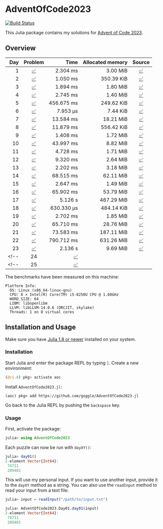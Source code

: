 # AdventOfCode2023

[![Build Status](https://github.com/goggle/AdventOfCode2023.jl/actions/workflows/CI.yml/badge.svg?branch=main)](https://github.com/goggle/AdventOfCode2023.jl/actions/workflows/CI.yml?query=branch%3Amain)
<!-- [![CI](https://github.com/goggle/AdventOfCode2023.jl/workflows/CI/badge.svg)](https://github.com/goggle/AdventOfCode2023.jl/actions?query=workflow%3ACI+branch%3Amaster) -->
<!-- [![Code coverage](https://codecov.io/gh/goggle/AdventOfCode2023.jl/branch/master/graphs/badge.svg?branch=master)](https://codecov.io/github/goggle/AdventOfCode2023.jl?branch=master) -->

This Julia package contains my solutions for [Advent of Code 2023](https://adventofcode.com/2023/).

## Overview

| Day | Problem | Time | Allocated memory | Source |
|----:|:-------:|-----:|-----------------:|:------:|
| 1 | [:white_check_mark:](https://adventofcode.com/2023/day/1) | 2.304 ms | 3.00 MiB | [:white_check_mark:](https://github.com/goggle/AdventOfCode2023.jl/blob/master/src/day01.jl) |
| 2 | [:white_check_mark:](https://adventofcode.com/2023/day/2) | 1.050 ms | 350.39 KiB | [:white_check_mark:](https://github.com/goggle/AdventOfCode2023.jl/blob/master/src/day02.jl) |
| 3 | [:white_check_mark:](https://adventofcode.com/2023/day/3) | 1.894 ms | 1.80 MiB | [:white_check_mark:](https://github.com/goggle/AdventOfCode2023.jl/blob/master/src/day03.jl) |
| 4 | [:white_check_mark:](https://adventofcode.com/2023/day/4) | 2.745 ms | 1.40 MiB | [:white_check_mark:](https://github.com/goggle/AdventOfCode2023.jl/blob/master/src/day04.jl) |
| 5 | [:white_check_mark:](https://adventofcode.com/2023/day/5) | 456.675 ms | 249.62 KiB | [:white_check_mark:](https://github.com/goggle/AdventOfCode2023.jl/blob/master/src/day05.jl) |
| 6 | [:white_check_mark:](https://adventofcode.com/2023/day/6) | 7.953 μs | 7.44 KiB | [:white_check_mark:](https://github.com/goggle/AdventOfCode2023.jl/blob/master/src/day06.jl) |
| 7 | [:white_check_mark:](https://adventofcode.com/2023/day/7) | 13.584 ms | 18.21 MiB | [:white_check_mark:](https://github.com/goggle/AdventOfCode2023.jl/blob/master/src/day07.jl) |
| 8 | [:white_check_mark:](https://adventofcode.com/2023/day/8) | 11.879 ms | 556.42 KiB | [:white_check_mark:](https://github.com/goggle/AdventOfCode2023.jl/blob/master/src/day08.jl) |
| 9 | [:white_check_mark:](https://adventofcode.com/2023/day/9) | 1.408 ms | 1.72 MiB | [:white_check_mark:](https://github.com/goggle/AdventOfCode2023.jl/blob/master/src/day09.jl) |
| 10 | [:white_check_mark:](https://adventofcode.com/2023/day/10) | 43.997 ms | 8.82 MiB | [:white_check_mark:](https://github.com/goggle/AdventOfCode2023.jl/blob/master/src/day10.jl) |
| 11 | [:white_check_mark:](https://adventofcode.com/2023/day/11) | 4.728 ms | 1.71 MiB | [:white_check_mark:](https://github.com/goggle/AdventOfCode2023.jl/blob/master/src/day11.jl) |
| 12 | [:white_check_mark:](https://adventofcode.com/2023/day/12) | 9.320 ms | 2.64 MiB | [:white_check_mark:](https://github.com/goggle/AdventOfCode2023.jl/blob/master/src/day12.jl) |
| 13 | [:white_check_mark:](https://adventofcode.com/2023/day/13) | 2.202 ms | 3.18 MiB | [:white_check_mark:](https://github.com/goggle/AdventOfCode2023.jl/blob/master/src/day13.jl) |
| 14 | [:white_check_mark:](https://adventofcode.com/2023/day/14) | 68.515 ms | 62.11 MiB | [:white_check_mark:](https://github.com/goggle/AdventOfCode2023.jl/blob/master/src/day14.jl) |
| 15 | [:white_check_mark:](https://adventofcode.com/2023/day/15) | 2.647 ms | 1.49 MiB | [:white_check_mark:](https://github.com/goggle/AdventOfCode2023.jl/blob/master/src/day15.jl) |
| 16 | [:white_check_mark:](https://adventofcode.com/2023/day/16) | 65.902 ms | 53.79 MiB | [:white_check_mark:](https://github.com/goggle/AdventOfCode2023.jl/blob/master/src/day16.jl) |
| 17 | [:white_check_mark:](https://adventofcode.com/2023/day/17) | 5.126 s | 467.29 MiB | [:white_check_mark:](https://github.com/goggle/AdventOfCode2023.jl/blob/master/src/day17.jl) |
| 18 | [:white_check_mark:](https://adventofcode.com/2023/day/18) | 630.330 μs | 484.14 KiB | [:white_check_mark:](https://github.com/goggle/AdventOfCode2023.jl/blob/master/src/day18.jl) |
| 19 | [:white_check_mark:](https://adventofcode.com/2023/day/19) | 2.702 ms | 1.85 MiB | [:white_check_mark:](https://github.com/goggle/AdventOfCode2023.jl/blob/master/src/day19.jl) |
| 20 | [:white_check_mark:](https://adventofcode.com/2023/day/20) | 65.710 ms | 28.76 MiB | [:white_check_mark:](https://github.com/goggle/AdventOfCode2023.jl/blob/master/src/day20.jl) |
| 21 | [:white_check_mark:](https://adventofcode.com/2023/day/21) | 73.583 ms | 187.11 MiB | [:white_check_mark:](https://github.com/goggle/AdventOfCode2023.jl/blob/master/src/day21.jl) |
| 22 | [:white_check_mark:](https://adventofcode.com/2023/day/22) | 790.712 ms | 631.26 MiB | [:white_check_mark:](https://github.com/goggle/AdventOfCode2023.jl/blob/master/src/day22.jl) |
| 23 | [:white_check_mark:](https://adventofcode.com/2023/day/23) | 2.136 s | 9.69 MiB | [:white_check_mark:](https://github.com/goggle/AdventOfCode2023.jl/blob/master/src/day23.jl) |
<!-- | 24 | [:white_check_mark:](https://adventofcode.com/2023/day/24) |  |  | [:white_check_mark:](https://github.com/goggle/AdventOfCode2023.jl/blob/master/src/day24.jl) | -->
<!-- | 25 | [:white_check_mark:](https://adventofcode.com/2023/day/25) |  |  | [:white_check_mark:](https://github.com/goggle/AdventOfCode2023.jl/blob/master/src/day25.jl) | -->


The benchmarks have been measured on this machine:
```
Platform Info:
  OS: Linux (x86_64-linux-gnu)
  CPU: 8 × Intel(R) Core(TM) i5-8250U CPU @ 1.60GHz
  WORD_SIZE: 64
  LIBM: libopenlibm
  LLVM: libLLVM-14.0.6 (ORCJIT, skylake)
  Threads: 1 on 8 virtual cores
```


## Installation and Usage

Make sure you have [Julia 1.8 or newer](https://julialang.org/downloads/)
installed on your system.


### Installation

Start Julia and enter the package REPL by typing `]`. Create a new
environment:
```julia
(@v1.8) pkg> activate aoc
```

Install `AdventOfCode2023.jl`:
```
(aoc) pkg> add https://github.com/goggle/AdventOfCode2023.jl
```

Go back to the Julia REPL by pushing the `backspace` key.


### Usage

First, activate the package:
```julia
julia> using AdventOfCode2023
```

Each puzzle can now be run with `dayXY()`:
```julia
julia> day01()
2-element Vector{Int64}:
 74711
 209481
```

This will use my personal input. If you want to use another input, provide it
to the `dayXY` method as a string. You can also use the `readInput` method
to read your input from a text file:
```julia
julia> input = readInput("/path/to/input.txt")

julia> AdventOfCode2023.Day01.day01(input)
2-element Vector{Int64}:
 74711
 209481
```